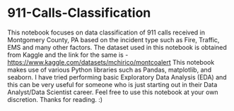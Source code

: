 # 911-Calls-Classification
This notebook focuses on data classification of 911 calls received in Montgomery County, PA based on the incident type such as Fire, Traffic, EMS and many 
other factors.
The dataset used in this notebook is obtained from Kaggle and the link for the same is - https://www.kaggle.com/datasets/mchirico/montcoalert
This notebook makes use of various Python libraries such as Pandas, matplotlib, and seaborn. I have tried performing basic Exploratory Data Analysis (EDA) and this can
be very useful for someone who is just starting out in their Data Analyst/Data Scientist career.
Feel free to use this notebook at your own discretion.
Thanks for reading. :)
